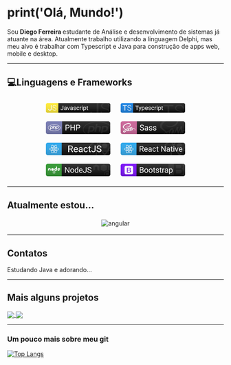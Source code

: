 # print('Olá, Mundo!')

Sou <strong> Diego Ferreira </strong> estudante de Análise e desenvolvimento de sistemas já atuante na área.
Atualmente trabalho utilizando a linguagem Delphi, mas meu alvo é trabalhar com Typescript e Java para construção de apps web, mobile e desktop.

---

## 💻Linguagens e Frameworks

<p align="center">
 
  
 <img src="https://github.com/di-ferreira/di-ferreira/blob/master/assets/languages/Javascript.svg" width="150" alt="Javascript" style="vertical-align:top; margin:10px">
 
 <img src="https://github.com/di-ferreira/di-ferreira/blob/master/assets/languages/Typescript.svg" width="150" alt="Typescript" style="vertical-align:top; margin:10px">
 
 <img src="https://github.com/di-ferreira/di-ferreira/blob/master/assets/languages/PHP.svg" width="150" alt="PHP" style="vertical-align:top; margin:10px">

 <img src="https://github.com/di-ferreira/di-ferreira/blob/master/assets/languages/Sass.svg" width="150" alt="Sass" style="vertical-align:top; margin:10px">

 
 <img src="https://github.com/di-ferreira/di-ferreira/blob/master/assets/frameworks/ReactJS.svg" width="150" alt="ReactJS" style="vertical-align:top; margin:10px">
 
 <img src="https://github.com/di-ferreira/di-ferreira/blob/master/assets/frameworks/React_native.svg" width="150" alt="React Native" style="vertical-align:top; margin:10px"> 
 
 <img src="https://github.com/di-ferreira/di-ferreira/blob/master/assets/frameworks/NodeJS.svg" width="150" alt="Node JS" style="vertical-align:top; margin:10px">

 <img src="https://github.com/di-ferreira/di-ferreira/blob/master/assets/frameworks/Bootstrap.svg" width="150" alt="Node JS" style="vertical-align:top; margin:10px">

---

</p>

## Atualmente estou...

<p align="center">

 <img src="https://github.com/Quadrified/Quadrified/blob/master/assets/svg/dev/frameworks/angular.svg" alt="angular" style="vertical-align:top; margin:4px">

---

</p>

## Contatos

<p>
 Estudando Java e adorando...
 </p>

---
</p>

## Mais alguns projetos

<a href="https://github.com/anuraghazra/github-readme-stats">
  <img align="center" src="https://github-readme-stats.vercel.app/api/pin/?username=anuraghazra&repo=github-readme-stats" />
</a>
<a href="https://github.com/anuraghazra/convoychat">
  <img align="center" src="https://github-readme-stats.vercel.app/api/pin/?username=anuraghazra&repo=convoychat" />
</a>

---
### Um pouco mais sobre meu git

[![Top Langs](https://github-readme-stats.vercel.app/api/top-langs/?username=di-ferreira&layout=compact)](https://github.com/di-ferreira)
